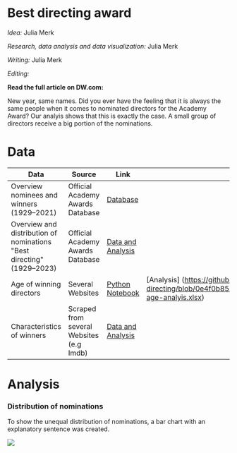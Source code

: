# Best directing award
_Idea:_ Julia Merk

_Research, data analysis and data visualization:_ Julia Merk

_Writing:_ Julia Merk

_Editing:_  

**Read the full article on DW.com:**

[](link)

New year, same names. Did you ever have the feeling that it is always the same people when it comes to nominated directors for the Academy Award? Our analyis shows that this is exactly the case. A small group of directors receive a big portion of the nominations. 


# Data


| **Data** | **Source** | **Link** | **Link** |
| --- | --- | --- | --- |
| Overview nominees and winners (1929–2021) | Official Academy Awards Database | [Database](https://awardsdatabase.oscars.org/) | |
| Overview and distribution of nominations "Best directing" (1929–2023)| Official Academy Awards Database| [Data and Analysis](https://github.com/dw-data/oscars-best-directing/blob/2405811e5fcba0268977a2a932b8d0ed049d6d94/nominees-distribution-analysis.xlsx) | |
| Age of winning directors | Several Websites | [Python Notebook](https://github.com/dw-data/oscars-best-directing/blob/0e4f0b85a3d46aa718ae8b45a2698379d4b61516/winners-age.ipynb) | [Analysis] (https://github.com/dw-data/oscars-best-directing/blob/0e4f0b85a3d46aa718ae8b45a2698379d4b61516/winners-age-analyis.xlsx) |
| Characteristics of winners | Scraped from several Websites (e.g Imdb) | [Data and Analysis](https://github.com/dw-data/oscars-best-directing/blob/0e4f0b85a3d46aa718ae8b45a2698379d4b61516/winners-characteristics.xlsx) |


# Analysis

### Distribution of nominations 

To show the unequal distribution of nominations, a bar chart with an explanatory sentence was created. 

![](Graphics/221024_Gas_LNG_Stand_EN.png)



